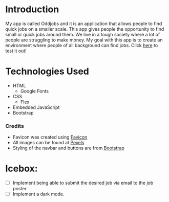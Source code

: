 # Introduction

My app is called Oddjobs and it is an application that allows people to find quick jobs on a smaller scale. This app gives people the opportunity to find small or quick jobs around them. We live in a tough society where a lot of people are struggling to make money. My goal with this app is to create an environment where people of all background can find jobs. Click [here](https://oddjobs.fly.dev) to test it out!

# Technologies Used
  - HTML
    - Google Fonts
  - CSS
    - Flex
  - Embedded JavaScript
  - Bootstrap

### Credits
  - Favicon was created using [Favicon](https://favicon.io/favicon-generator/)
  - All images can be found at [Pexels](https://www.pexels.com/)
  - Styling of the navbar and buttons are from [Bootstrap](https://getbootstrap.com/)

# Icebox:
  - [ ] Implement being able to submit the desired job via email to the job poster.
  - [ ] Implement a dark mode.